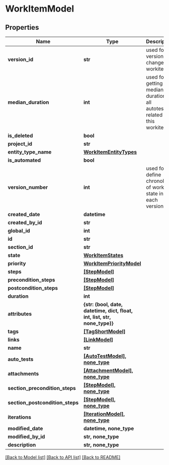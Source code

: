 # WorkItemModel


## Properties
Name | Type | Description | Notes
------------ | ------------- | ------------- | -------------
**version_id** | **str** | used for versioning changes in workitem | 
**median_duration** | **int** | used for getting a median duration of all autotests related to this workitem | 
**is_deleted** | **bool** |  | 
**project_id** | **str** |  | 
**entity_type_name** | [**WorkItemEntityTypes**](WorkItemEntityTypes.md) |  | 
**is_automated** | **bool** |  | 
**version_number** | **int** | used for define chronology of workitem state in each version | 
**created_date** | **datetime** |  | 
**created_by_id** | **str** |  | 
**global_id** | **int** |  | 
**id** | **str** |  | 
**section_id** | **str** |  | 
**state** | [**WorkItemStates**](WorkItemStates.md) |  | 
**priority** | [**WorkItemPriorityModel**](WorkItemPriorityModel.md) |  | 
**steps** | [**[StepModel]**](StepModel.md) |  | 
**precondition_steps** | [**[StepModel]**](StepModel.md) |  | 
**postcondition_steps** | [**[StepModel]**](StepModel.md) |  | 
**duration** | **int** |  | 
**attributes** | **{str: (bool, date, datetime, dict, float, int, list, str, none_type)}** |  | 
**tags** | [**[TagShortModel]**](TagShortModel.md) |  | 
**links** | [**[LinkModel]**](LinkModel.md) |  | 
**name** | **str** |  | 
**auto_tests** | [**[AutoTestModel], none_type**](AutoTestModel.md) |  | [optional] 
**attachments** | [**[AttachmentModel], none_type**](AttachmentModel.md) |  | [optional] 
**section_precondition_steps** | [**[StepModel], none_type**](StepModel.md) |  | [optional] 
**section_postcondition_steps** | [**[StepModel], none_type**](StepModel.md) |  | [optional] 
**iterations** | [**[IterationModel], none_type**](IterationModel.md) |  | [optional] 
**modified_date** | **datetime, none_type** |  | [optional] 
**modified_by_id** | **str, none_type** |  | [optional] 
**description** | **str, none_type** |  | [optional] 

[[Back to Model list]](../README.md#documentation-for-models) [[Back to API list]](../README.md#documentation-for-api-endpoints) [[Back to README]](../README.md)


